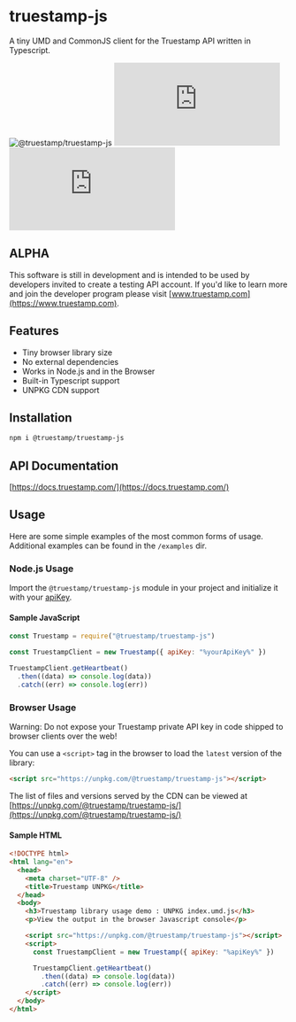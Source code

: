 # truestamp-js

A tiny UMD and CommonJS client for the Truestamp API written in Typescript.

![@truestamp/truestamp-js](https://img.shields.io/npm/v/@truestamp/truestamp-js)
![gzip size](https://img.badgesize.io/https://unpkg.com/@truestamp/truestamp-js@0.0.3/dist/index.js?compression=gzip&max=25000&softmax=15000)
![brotli size](https://img.badgesize.io/https://unpkg.com/@truestamp/truestamp-js@0.0.3/dist/index.js?compression=brotli&max=25000&softmax=15000)

## ALPHA

This software is still in development and is intended to be used by developers invited to create a testing API account. If you'd like to learn more and join the developer program please visit [www.truestamp.com](https://www.truestamp.com).

## Features

- Tiny browser library size
- No external dependencies
- Works in Node.js and in the Browser
- Built-in Typescript support
- UNPKG CDN support

## Installation

```bash
npm i @truestamp/truestamp-js
```

## API Documentation

[https://docs.truestamp.com/](https://docs.truestamp.com/)

## Usage

Here are some simple examples of the most common forms of usage. Additional examples can be found in the `/examples` dir.

### Node.js Usage

Import the `@truestamp/truestamp-js` module in your project and initialize it with your [apiKey](https://app.truestamp.com).

#### Sample JavaScript

```js
const Truestamp = require("@truestamp/truestamp-js")

const TruestampClient = new Truestamp({ apiKey: "%yourApiKey%" })

TruestampClient.getHeartbeat()
  .then((data) => console.log(data))
  .catch((err) => console.log(err))
```

### Browser Usage

Warning: Do not expose your Truestamp private API key in code shipped to browser clients over the web!

You can use a `<script>` tag in the browser to load the `latest` version of the library:

```html
<script src="https://unpkg.com/@truestamp/truestamp-js"></script>
```

The list of files and versions served by the CDN can be viewed at [https://unpkg.com/@truestamp/truestamp-js/](https://unpkg.com/@truestamp/truestamp-js/)

#### Sample HTML

```html
<!DOCTYPE html>
<html lang="en">
  <head>
    <meta charset="UTF-8" />
    <title>Truestamp UNPKG</title>
  </head>
  <body>
    <h3>Truestamp library usage demo : UNPKG index.umd.js</h3>
    <p>View the output in the browser Javascript console</p>

    <script src="https://unpkg.com/@truestamp/truestamp-js"></script>
    <script>
      const TruestampClient = new Truestamp({ apiKey: "%apiKey%" })

      TruestampClient.getHeartbeat()
        .then((data) => console.log(data))
        .catch((err) => console.log(err))
    </script>
  </body>
</html>
```
